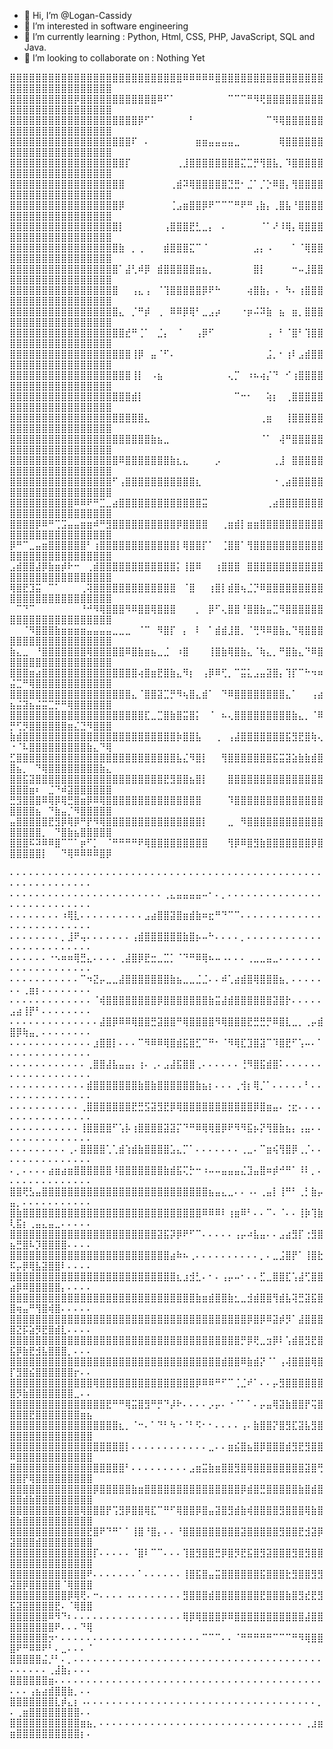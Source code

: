 - 👋 Hi, I’m @Logan-Cassidy
- 👀 I’m interested in software engineering
- 🌱 I’m currently learning : Python, Html, CSS, PHP, JavaScript, SQL and Java.
- 💞️ I’m looking to collaborate on : Nothing Yet

⣿⣿⣿⣿⣿⣿⣿⣿⣿⣿⣿⣿⣿⣿⣿⣿⣿⣿⣿⣿⣿⣿⣿⣿⣿⣿⣿⠿⠿⠿⠿⠿⣿⣿⣿⣿⣿⣿⣿⣿⣿⣿⣿⣿⣿⣿⣿⣿⣿⣿⣿⣿⣿⣿⣿⣿⣿⣿⣿⣿⣿⣿⣿⣿⣿
⣿⣿⣿⣿⣿⣿⣿⣿⣿⣿⡿⣿⣿⣿⣿⣿⣿⣿⣿⣿⣿⣿⣿⠿⠋⠁⠀⠀⠀⠀⠀⠀⠀⠀⠉⠉⠉⠛⠻⢟⣿⣿⣿⣿⣿⣿⣿⣿⣿⣿⣿⣿⣿⣿⣿⣿⣿⣿⣿⣿⣿⣿⣿⣿⣿
⣿⣿⣿⣿⣿⣿⣿⣿⣿⣿⣿⣿⣿⣿⣿⣿⣿⣿⣿⣿⡿⠋⠁⠀⠀⠀⠀⠀⠃⠀⠀⠀⠀⠀⠀⠀⠀⠀⠀⠀⠉⠻⢿⣿⣿⣿⣿⣿⣿⣿⣿⣿⣿⣿⣿⣿⣿⣿⣿⣿⣿⣿⣿⣿⣿
⣿⣿⣿⣿⣿⣿⣿⣿⣿⣿⣿⣿⣿⣿⣿⣿⣿⣿⣿⠏⠀⠄⠀⠀⠀⠀⠀⠀⠀⣶⣶⣤⣤⣤⣤⣀⠀⠀⠀⠀⠀⠀⢿⣿⣿⣿⣿⣿⣿⣿⣿⣿⣿⣿⣿⣿⣿⣿⣿⣿⣿⣿⣿⣿⣿
⣿⣿⣿⣿⣿⣿⣿⣿⣿⣿⣿⣿⣿⣿⣿⣿⣿⣿⡏⠀⠀⠀⠀⠀⠀⠀⢀⣸⣿⣿⣿⣿⣿⣿⣿⣿⣍⣉⡛⢻⣿⣧⡀⠹⣿⣿⣿⣿⣿⣿⣿⣿⣿⣿⣿⣿⣿⣿⣿⣿⣿⣿⣿⣿⣿
⣿⣿⣿⣿⣿⣿⣿⣿⣿⣿⣿⣿⣿⣿⣿⣿⣿⣿⠀⠀⠀⠀⠀⠀⠀⢀⣾⠽⢿⣿⣿⣿⣿⣿⣙⣛⠂⣈⠁⡈⡑⠿⣿⡄⢻⣿⣿⣿⣿⣿⣿⣿⣿⣿⣿⣿⣿⣿⣿⣿⣿⣿⣿⣿⣿
⣿⣿⣿⣿⣿⣿⣿⣿⣿⣿⣿⣿⣿⣿⣿⣿⣿⡿⠀⠀⠀⠀⠀⠀⠀⢈⣠⣶⣿⣿⡿⠟⠉⠉⠉⠛⠟⠛⢠⣷⡄⢀⣿⣧⠘⣿⣿⣿⣿⣿⣿⣿⣿⣿⣿⣿⣿⣿⣿⣿⣿⣿⣿⣿⣿
⣿⣿⣿⣿⣿⣿⣿⣿⣿⣿⣿⣿⣿⣿⣿⣿⣿⡇⠀⠀⠀⠀⠀⠀⢠⣿⣿⣿⣟⣃⣀⡄⠀⠄⠀⠀⠀⠀⠀⠈⠁⠜⠸⢿⡄⢿⣿⣿⣿⣿⣿⣿⣿⣿⣿⣿⣿⣿⣿⣿⣿⣿⣿⣿⣿
⣿⣿⣿⣿⣿⣿⣿⣿⣿⣿⣿⣿⣿⣿⣿⣿⣿⣷⠀⡀⢀⠀⠀⠀⣾⣿⣿⣿⣍⠉⠈⠀⠀⠀⠀⠀⠀⠀⣠⡄⠠⠀⠀⠀⠁⠈⢿⣿⣿⣿⣿⣿⣿⣿⣿⣿⣿⣿⣿⣿⣿⣿⣿⣿⣿
⣿⣿⣿⣿⣿⣿⣿⣿⣿⣿⣿⣿⣿⣿⣿⣿⣿⠁⣼⢃⠾⡿⠀⣾⣿⣿⣿⣿⣿⣶⣦⡀⠀⠀⠀⠀⠀⠀⣿⡇⠀⠀⠀⠀⠒⠤⣸⣿⣿⣿⣿⣿⣿⣿⣿⣿⣿⣿⣿⣿⣿⣿⣿⣿⣿
⣿⣿⣿⣿⣿⣿⣿⣿⣿⣿⣿⣿⣿⣿⣿⣿⣿⠀⠀⢠⣄⢠⠀⠈⢹⣿⣿⣿⣿⣿⡿⠟⠓⠀⠀⠀⠀⢴⣿⣷⡄⠠⠀⠳⠄⢰⣿⣿⣿⣿⣿⣿⣿⣿⣿⣿⣿⣿⣿⣿⣿⣿⣿⣿⣿
⣿⣿⣿⣿⣿⣿⣿⣿⣿⣿⣿⣿⣿⣿⣿⣿⣿⣄⠀⡈⠛⡾⠀⢀⠀⠿⠿⡿⢿⠃⣀⣠⡴⠀⠀⠀⠐⡶⠬⠽⣷⠀⣦⠀⣶⡀⣿⣿⣿⣿⣿⣿⣿⣿⣿⣿⣿⣿⣿⣿⣿⣿⣿⣿⣿
⣿⣿⣿⣿⣿⣿⣿⣿⣿⣿⣿⣿⣿⣿⣿⣿⣿⣿⣞⠛⢈⠁⠀⣈⡄⠀⠈⠀⠀⢠⡿⠋⠀⠀⠀⠀⠀⠀⠀⠀⢠⠀⠃⠈⣿⠃⢹⣿⣿⣿⣿⣿⣿⣿⣿⣿⣿⣿⣿⣿⣿⣿⣿⣿⣿
⣿⣿⣿⣿⣿⣿⣿⣿⣿⣿⣿⣿⣿⣿⣿⣿⣿⣿⣿⢸⡿⠀⣤⠈⠋⠄⠀⠀⠀⠀⠀⠀⠀⠀⠀⠀⠀⠀⠀⠀⣨⡀⠂⢰⠇⣠⣾⣿⣿⣿⣿⣿⣿⣿⣿⣿⣿⣿⣿⣿⣿⣿⣿⣿⣿
⣿⣿⣿⣿⣿⣿⣿⣿⣿⣿⣿⣿⣿⣿⣿⣿⣿⣿⣿⢸⡇⠀⠠⣦⠀⠀⠀⠀⠀⠀⠀⠀⠀⠀⢄⡉⠀⠰⠦⢴⡌⠙⠀⠊⢰⣿⣿⣿⣿⣿⣿⣿⣿⣿⣿⣿⣿⣿⣿⣿⣿⣿⣿⣿⣿
⣿⣿⣿⣿⣿⣿⣿⣿⣿⣿⣿⣿⣿⣿⣿⣿⣿⣿⣿⣾⡇⠀⠀⠀⠀⠀⠀⠀⠀⠀⠀⠀⠀⠀⠀⠉⠒⠂⠀⠀⢵⡆⠀⢀⣿⣿⣿⣿⣿⣿⣿⣿⣿⣿⣿⣿⣿⣿⣿⣿⣿⣿⣿⣿⣿
⣿⣿⣿⣿⣿⣿⣿⣿⣿⣿⣿⣿⣿⣿⣿⣿⣿⣿⣿⣿⣿⣄⠀⠀⠀⠀⠀⠀⠀⠀⠀⠀⠀⠀⠀⠀⠀⠀⠀⢀⣶⠀⠀⢸⣿⣿⣿⣿⣿⣿⣿⣿⣿⣿⣿⣿⣿⣿⣿⣿⣿⣿⣿⣿⣿
⣿⣿⣿⣿⣿⣿⣿⣿⣿⣿⣿⣿⣿⣿⣿⣿⣿⣿⣿⣿⣿⣿⣷⣦⣀⠀⠀⠀⠀⠀⠀⠀⠀⠀⠀⠀⠀⠀⠀⠈⠁⠀⢼⠛⣿⣿⣿⣿⣿⣿⣿⣿⣿⣿⣿⣿⣿⣿⣿⣿⣿⣿⣿⣿⣿
⣿⣿⣿⣿⣿⣿⣿⣿⣿⣿⣿⣿⣿⣿⣿⣿⣿⠿⣿⣿⣿⣿⣿⣿⣿⣷⣆⣄⠀⠀⠀⠀⡠⠀⠀⠀⠀⠀⠀⠀⠀⢀⣸⠀⣿⣿⣿⣿⣿⣿⣿⣿⣿⣿⣿⣿⣿⣿⣿⣿⣿⣿⣿⣿⣿
⣿⣿⣿⣿⣿⣿⣿⣿⣿⣿⣿⣿⣿⣿⣿⣿⠋⢠⣿⣿⣿⣿⣿⣿⣿⣿⣿⣿⣿⣆⠀⠀⠀⠀⠀⠀⠀⠀⠀⠀⠀⠐⢀⣴⣿⣿⣿⣿⣿⣿⣿⣿⣿⣿⣿⣿⣿⣿⣿⣿⣿⣿⣿⣿⣿
⣿⣿⣿⣿⣿⣿⣿⣿⣿⣿⠿⠿⠟⠛⣉⣀⣴⣿⣿⣿⣿⣿⣿⣿⣿⣿⣿⣿⣿⣿⣭⠀⠀⠀⠀⠀⠀⠀⠀⠀⢀⣴⣿⣿⣿⣿⣿⣿⣿⣿⣿⣿⣿⣿⣿⣿⣿⣿⣿⣿⣿⣿⣿⣿⣿
⣿⣿⣿⣿⡿⠿⠛⢉⣩⣤⣤⣶⣶⠾⠛⣻⣿⣿⣿⣿⣿⣿⣿⣿⣿⣿⡿⣿⣿⣿⣿⠀⠀⢀⣶⣾⡇⣶⣶⣿⣿⣿⣿⣿⣿⣿⣿⣿⣿⣿⣿⣿⣿⣿⣿⣿⣿⣿⣿⣿⣿⣿⣿⣿⣿
⡿⠛⠉⣀⣤⣶⣿⣿⣿⣿⣿⣿⠃⢰⣿⣿⣿⣿⣿⣿⣿⣿⣿⣿⣿⣿⡇⢿⣿⣿⡏⠁⠀⢈⣿⣿⠁⢻⣿⣿⣿⣿⣿⣿⣿⣿⣿⣿⣿⣿⣿⣿⣿⣿⣿⣿⣿⣿⣿⣿⣿⣿⣿⣿⣿
⣠⣾⣿⣿⣼⡿⣷⣶⡾⠗⠒⠀⢀⣾⣿⣿⣿⣿⣿⣿⣿⣿⣿⣿⣿⣿⡅⢸⣿⠿⠀⠀⢰⣿⣿⣿⠀⣿⣿⣿⣿⣿⣿⣿⣿⣿⣿⣿⣿⣿⣿⣿⣿⣿⣿⣿⣿⣿⣿⣿⣿⣿⣿⣿⣿
⢿⣿⣟⣹⣭⠀⠉⠁⠀⠀⠀⢀⢽⣿⣿⣿⣿⣿⣿⣿⣿⣿⣿⣿⣿⣿⠀⠈⣿⠀⠀⢰⣿⡇⣾⣿⢦⣈⡙⠿⣿⣿⣿⣿⣿⣿⣿⣿⣿⣿⣿⣿⣿⣿⣿⣿⣿⣿⣿⣿⣿⣿⣿⣿⣿
⠀⠉⠙⠉⠀⠀⠀⠀⠀⠀⠀⠘⠚⠻⢿⣿⣿⣿⠻⠿⣿⣿⢿⣿⣿⣿⠀⠀⠀⡀⠀⡿⠋⢄⣿⣿⠘⣿⣿⣷⣤⣉⠻⣿⣿⣿⣿⣿⣿⣿⣿⣿⣿⣿⣿⣿⣿⣿⣿⣿⣿⣿⣿⣿⣿
⠀⠀⠈⠻⣿⣿⣿⣷⣶⣶⣶⣶⣤⣤⣤⣤⣀⣀⣀⠀⠈⠉⠀⠻⣿⡏⠀⡄⠀⠇⠀⠁⣾⣾⣸⣿⡀⠈⢛⠻⠿⣿⣷⣄⠙⢿⣿⣿⣿⣿⣿⣿⣿⣿⣿⣿⣿⣿⣿⣿⣿⣿⣿⣿⣿
⣷⣄⣀⠀⠘⣿⣿⣿⣿⣿⣿⣿⢿⣿⣿⣿⣿⣿⠿⣿⣷⣶⣦⣀⣈⠀⠰⣿⠀⠀⠀⢸⣿⣷⢿⣿⣷⣄⠈⢷⣄⡀⠛⣿⣷⣄⠙⠿⣿⣿⣿⣿⣿⣿⣿⣿⣿⣿⣿⣿⣿⣿⣿⣿⣿
⣿⣿⣿⣶⣴⣿⣿⣿⣿⣿⣿⣿⣿⣿⣿⣿⣿⣿⣿⣿⢴⣿⣶⣟⣿⣷⣄⠻⡆⠀⢠⡿⠿⢋⡀⠉⣭⣅⣠⣤⣽⣿⡄⢹⡏⠉⠓⠲⠶⣬⣉⠛⢿⣿⣿⣿⣿⣿⣿⣿⣿⣿⣿⣿⣿
⣿⣿⣿⣿⣿⣿⣿⣿⣿⣿⣿⣿⣿⣿⣿⣿⣿⣿⣿⣄⠈⣿⣿⣽⣉⡛⠻⢦⣿⣄⣾⠁⠀⠙⠿⣿⣿⣿⣿⣿⣿⣿⣿⣄⠁⠀⠀⢠⣴⣦⣬⣽⣦⣬⣭⣉⡛⠛⢿⣿⣿⣿⣿⣿⣿
⣿⣿⣿⣿⣿⣿⣿⣿⣿⣿⣿⣿⣿⣿⣿⣿⣿⣿⣿⣿⣿⣏⣀⣉⣿⣷⣿⣭⣿⡅⠀⠈⠀⠦⢄⣿⣿⣿⣿⣿⣿⣿⣿⣿⣷⣄⡀⠈⠿⡛⢋⡻⣿⣿⣿⣿⣿⣿⣶⣌⣙⠻⣿⣿⣿
⣷⣾⣿⣿⣿⣿⣿⣿⣿⣿⣿⣿⣿⣿⣿⣿⣿⣿⣿⣿⣿⣿⣿⣿⣿⣿⡷⣿⣿⣧⠀⠀⢀⠀⢠⣼⣿⣿⣿⣿⣿⣿⣿⣯⣻⣟⣿⢷⢄⠐⠈⠧⣿⣿⣿⣿⣿⣿⣿⣿⣿⣷⣄⠙⢿
⣋⣿⣿⣿⣿⣿⣿⣿⣿⣿⣿⣿⣿⣿⣿⣿⣿⣿⣿⣿⣿⣿⣿⣿⣿⣿⣧⣌⠻⣿⡇⠀⠀⢻⣿⣿⣿⣿⣿⣿⣿⣯⣭⣽⣵⣷⣷⣾⣿⣿⣦⡀⠀⠙⢿⣿⣿⣿⣿⣿⣿⣿⣿⣷⣄
⣿⣿⣯⣽⣿⣿⣿⣿⣿⣿⣿⣿⣿⣿⣿⣿⣿⣿⣿⣿⣿⣿⣿⣿⣟⣻⣿⣿⣦⣿⡇⠀⠀⠀⣿⣿⣿⣿⣿⣿⣿⣿⣿⣿⣿⣿⣿⣿⣿⣿⣿⣿⣶⠆⠀⣈⠙⠾⣽⣿⣿⣿⣿⣿⣿
⣛⣻⣿⣿⣿⠿⢿⡿⢿⣛⣿⣶⡿⠿⢿⣿⣿⣿⣿⣿⣿⣿⣿⣿⣿⣿⣿⣿⣿⣿⠀⠀⠀⠀⠹⣿⣿⣿⣿⣿⣿⣿⣿⣿⣿⣿⣿⣿⣿⣿⣿⣿⣿⣦⠀⠙⣷⣤⡈⠻⣿⣿⣿⣿⣿
⣤⣿⣿⣿⣿⣿⣟⣻⡿⢿⡿⠛⡟⠻⢿⣿⣿⣿⣿⣿⣿⣿⣿⣿⣿⣿⣿⣿⣿⣿⡇⠀⠀⠀⣀⠀⠻⣿⣿⣿⣿⣿⣿⣿⣿⣿⣿⣿⣿⣿⣿⣿⣿⣿⡀⠀⠙⣿⣷⣦⣿⣿⣿⣿⣿
⣿⣿⣿⠯⠽⠿⠿⣿⠉⠉⠁⡶⠋⡁⠀⠈⠛⠛⠛⠛⠟⢿⣿⣿⣿⣿⣿⣿⣿⣿⣿⠀⠀⠀⢻⡿⠿⣿⣻⣷⣿⣿⣿⣿⣿⣿⣿⡿⣿⣿⣿⣿⣿⣿⡇⠀⠀⠙⢿⠿⠿⠿⠿⣿⡿

⠄⠄⠄⠄⠄⠄⠄⠄⠄⠄⠄⠄⠄⠄⠄⠄⠄⠄⠄⠄⠄⠄⠄⠄⠄⠄⠄⠄⠄⠄⠄⠄⠄⠄⠄⠄⠄⠄⠄⠄⠄⠄⠄⠄⠄⠄⠄⠄⠄⠄⠄⠄⠄⠄⠄⠄⠄⠄⠄⠄⠄⠄
⠄⠄⠄⠄⠄⠄⠄⠄⠄⠄⠄⠄⠄⠄⠄⠄⠄⠄⠄⠄⠄⠄⠄⠄⢀⣄⣤⣤⣤⣤⠤⠂⠄⡀⠄⠄⠄⠄⠄⠄⠄⠄⠄⠄⠄⠄⠄⠄⠄⠄⠄⠄⠄⠄⠄⠄⠄⠄⠄⠄⠄⠄
⠄⠄⠄⠄⠄⠄⠄⠄⠰⢿⣇⠄⠄⠄⠄⠄⠄⠄⠄⠄⠄⣠⣴⣿⣿⣽⣿⣶⣾⣷⠶⣖⠛⠙⠉⠉⠄⠄⠄⠄⠄⠄⠄⠄⠄⠄⠄⠄⠄⠄⠄⠄⠄⠄⠄⠄⠄⠄⠄⠄⠄⠄
⠄⠄⠄⠄⠄⠄⠄⠄⡀⣸⠟⢤⠄⠄⠄⠄⠄⠄⠄⢠⣾⣿⣿⣿⣿⣿⣿⣷⣿⡦⠤⠓⠄⠄⠄⠄⡀⠄⠄⠄⠄⠄⠄⠄⠄⠄⠄⠄⠄⠄⠄⠄⠄⠄⠄⠄⠄⠄⠄⠄⠄⠄
⠄⠄⠄⠄⠄⠄⠐⠢⠶⠶⢿⣛⣄⠄⠄⠄⠄⢀⣼⣿⡿⣟⣒⣀⣉⡁⠈⠙⠛⠿⢿⠦⠤⠠⠄⠄⠄⢀⣀⣀⣤⣀⠄⠄⠄⠄⠄⠄⠄⠄⠄⠄⠄⠄⠄⠄⠄⠄⠄⠄⠄⠄
⠄⠄⠄⠄⠄⠄⠄⠄⠄⠄⠄⠉⠲⣝⡤⣀⣀⣼⣿⣿⣿⣿⣿⣿⣿⣷⣦⣀⣀⣈⣈⠄⠄⠾⢁⣴⣾⣿⢿⣿⣿⣿⣦⡀⠄⠄⠄⠄⠄⠄⠄⢀⣶⡆⠄⠄⠄⠄⠄⠄⠄⠄
⠄⠄⠄⠄⠄⠄⠄⠄⠄⠄⠄⠄⠄⠈⢾⣿⣿⣿⣿⣿⣿⣿⣿⡿⣿⣿⣿⣿⣿⣿⣿⣷⣭⣼⣾⣿⣿⣿⣿⣿⣿⣽⣿⡗⠄⠄⠄⠄⠄⣠⣴⢸⡟⠃⠄⠄⠄⠄⠄⠄⠄⠄
⠄⠄⠄⠄⠄⠄⠄⠄⠄⠄⠄⠄⠄⠄⣼⣿⡿⠿⠿⢿⣿⣿⣛⣽⣿⣿⠛⢿⣿⣿⣿⣿⠻⢿⣿⣿⣿⣟⣛⣛⡛⠿⣿⣇⣀⡀⢀⡤⣾⣿⡿⢷⣤⡀⠄⠄⠄⠄⠄⠄⠄⠄
⠄⠄⠄⠄⠄⠄⠄⠄⠄⠄⠄⠄⠄⣰⣿⣿⡇⠄⠄⠄⠉⠻⠿⠿⢿⣿⣾⣯⣿⣋⠉⠛⠂⠈⠻⢿⣏⣹⣿⣽⠉⠹⣿⣟⠋⢡⠤⠄⠁⠄⠄⠄⠄⠄⠄⠄⠄⠄⠄⠄⠄⠄
⠄⠄⠄⠄⠄⠄⠄⠄⠄⠄⠄⠄⢀⣿⣿⣼⣧⣤⣤⡄⢰⠄⢀⠄⣠⣼⣯⣿⣿⢀⠄⠄⠄⠄⠄⠄⢘⠻⣿⣯⣾⣿⠅⠄⠄⠄⠄⠄⠄⠄⠄⠄⠄⠄⠄⠄⠄⠄⠄⠄⠄⠄
⠄⠄⠄⠄⠄⠄⠄⠄⠄⠄⠄⠄⣾⣿⣿⣿⣿⣿⣿⣿⣷⣿⣷⣿⣿⣿⣿⣿⣿⣷⣦⡆⠄⠄⠄⢀⢺⡆⢿⡈⠁⠄⠄⠄⠄⠄⠃⠄⠄⠄⠄⠄⠄⠄⠄⠄⠄⠄⠄⠄⠄⠄
⠄⠄⠄⠄⠄⠄⠄⠄⠄⠄⠄⢀⣿⣿⣿⣿⣿⣿⣿⣟⣛⣫⣽⣻⣟⡿⢿⣿⣿⣿⣿⣿⣿⣿⣿⣿⣿⣿⡿⣿⣶⣤⠄⢐⣖⠄⠄⠄⠄⠄⠄⠄⠄⠄⠄⠄⠄⠄⠄⠄⠄⠄
⠄⠄⠄⠄⠄⠄⠄⠄⠄⠄⠄⢸⣿⣿⣿⣿⠋⢡⡧⢰⣿⣿⣿⣿⣽⣽⡍⠙⠛⠿⢿⢿⣿⡿⠟⠻⠻⣯⡦⡝⢻⣿⣷⣦⡄⢠⣤⠄⠄⠄⠄⠄⠄⠄⠄⠄⠄⠄⠄⠄⠄⠄
⠄⠄⠄⠄⠄⠄⠄⠄⠄⢀⠄⣿⣿⣿⣿⢁⢁⣾⢱⣾⣷⣿⣿⣿⣿⣡⣄⡉⠁⠄⠄⠄⠄⠄⠄⠄⢀⣀⠄⠉⣶⢮⢻⣿⡿⢀⡈⠄⠄⠄⠄⠄⠄⠄⠄⠄⠄⠄⠄⠄⠄⠄
⠄⡀⠄⠄⠄⠄⣴⣶⣴⣶⣿⣿⣿⣿⣿⣿⠸⣿⣿⣿⣿⣿⣿⣿⣷⣾⣯⢍⡓⠒⠰⠤⠤⣤⣤⣤⣌⣹⣤⣿⠶⡾⠚⠛⠁⠸⠇⡀⠄⠄⠄⠄⠄⠄⠄⠄⠄⠄⠄⠄⠄⠄
⣿⣿⢟⣣⣤⣿⣿⣿⣿⣿⣿⣿⣿⣿⣿⣿⣿⣿⣿⣿⣿⣿⣿⣿⣿⣿⣿⣿⣿⣿⣿⣦⣤⣄⣀⠄⠄⠠⠄⢀⣤⡇⢸⠛⠃⢀⡃⣷⡤⣤⡀⠄⠄⠄⠄⠄⠄⠄⠄⠄⠄⠄
⣿⣷⣿⣿⣿⣿⣿⣿⣿⣿⣿⣿⣿⣿⣿⣿⣿⣿⣿⣿⣿⣿⣿⣿⣿⣿⣿⣿⣿⣿⠿⠿⠿⠇⢰⣶⠿⠃⠄⠄⠉⠄⠈⠄⠄⢸⡷⢹⣷⢇⣯⡆⢀⣤⣄⣤⣀⠄⠄⠄⠄⠄
⣿⣿⣿⣿⣿⣿⣿⣿⣿⣿⣿⣿⣿⣿⣿⣿⣿⣿⣿⣿⣿⣿⣿⣽⣯⡽⡿⠟⠋⠉⠄⠄⠄⠄⠄⢠⡤⠴⣧⣤⠄⠄⣠⣴⣻⡏⢐⣻⣿⣦⣛⣿⠧⡹⣿⣿⣿⣿⠄⠄⠄⠄
⣿⣿⣿⣿⣿⣿⣿⣿⣿⣿⣿⣿⣿⣿⣿⣿⣿⣿⣿⣿⣿⣿⣿⣿⣿⣴⠷⠦⢀⠄⠄⠄⠄⠄⠄⠄⠄⠄⠄⡀⠄⣀⣨⣿⡟⠁⢸⣿⣗⠯⡤⡿⢿⣧⣽⣿⣿⠇⠄⠄⠄⠄
⣿⣿⣿⣿⣿⣿⣿⣿⣿⣿⣿⣿⣿⣿⣿⣿⣿⣿⣿⣿⣿⣿⣿⣿⣿⣿⣆⣰⣺⣃⠄⠂⠄⢠⡤⠤⠂⠄⠄⣋⣀⣿⣿⣏⢡⣼⢋⣿⣿⣴⡿⠿⣿⣿⣿⣿⣿⡄⠄⠄⠄⠄
⣿⣿⣿⣿⣿⣿⣿⣿⣿⣿⣿⣿⣿⣿⣿⣿⣿⣿⣿⣿⣿⣿⣿⣿⣿⣿⣿⣿⣿⣷⣶⣾⣿⣿⣷⣂⣀⣺⣾⣿⣿⢻⣾⣧⢽⣛⣽⣯⣿⣿⢶⣤⠛⢻⣿⢾⣿⠄⠄⠄⠄⠄
⣿⣿⣿⣿⣿⣿⣿⣿⣿⣿⣿⣿⣿⣿⣿⣿⣿⣿⣿⣿⣿⣿⣿⣿⣿⣿⣿⣿⣿⣿⣿⣿⣿⣿⣿⣿⣿⡿⣿⡿⠿⣽⡾⡻⠁⣼⣿⣿⣿⣿⣝⡯⣵⡻⣟⣿⣾⣇⠄⠄⠄⠄
⣿⣿⣿⣿⣿⣿⣿⣿⣿⣿⣿⣿⣿⣿⣿⣿⣿⣿⣿⣿⣿⣿⣿⣿⣿⣿⣿⣿⣿⣿⣿⣿⣿⣿⣿⣿⡛⡿⢟⣀⣲⡿⠇⢡⣾⣿⣻⣟⣿⣯⡿⣷⣟⣺⣧⣿⣿⣿⡀⠄⠄⠄
⣿⣿⣿⣿⣿⣿⣿⣿⣿⣿⣿⣿⣿⣿⣿⣿⣿⣿⣿⣿⣿⣿⣿⣿⣿⣿⣿⣿⣿⣿⣿⣿⣿⣾⣿⣿⠿⣷⣾⡝⠈⠁⢠⢼⣿⣿⣿⢿⣿⡏⣻⣿⣮⣿⣿⣿⣿⣿⣿⡖⠄⠄
⣿⣿⣿⣿⣿⣿⣿⣿⣿⣿⣿⣿⣿⢿⣿⣿⣿⣿⣿⣿⣿⣿⣿⣿⣿⣿⣿⣿⣿⡿⠿⠿⠛⠋⠉⢈⣈⠞⠁⠄⠄⡤⣻⣿⣿⣿⣿⣿⣿⣿⡻⣷⣿⣿⣿⣿⣿⣿⣿⣀⠄⠄
⣿⣿⣿⣿⣿⣿⣿⣿⣿⣿⣿⣿⣿⣿⣿⣟⠛⠛⢿⣭⣿⣻⠛⡛⠙⡼⠗⠄⠄⠄⠄⡠⡤⠄⠐⠈⠁⠁⠄⡤⣤⢿⣽⣷⣿⣿⡟⢭⣿⣿⣿⣿⣟⣿⣿⣿⣿⣿⣿⣿⣶⣦
⣿⣿⣿⣿⣿⣿⣿⣿⣿⣿⣿⣿⣿⣿⣿⣿⣿⣆⡀⠈⠒⠄⠁⠙⠃⠳⠐⠈⠃⠫⠂⠂⠄⠄⠄⠄⢠⠄⣷⣿⣿⡝⣿⣻⣏⣽⣧⣻⣿⣿⣿⣿⣿⣿⣿⣿⣿⣿⣿⣿⣿⣿
⣿⣿⣿⣿⣿⣿⣿⣿⣿⣿⣿⣿⣿⣿⣿⣿⣿⣿⡇⠄⠄⠄⠄⠄⠄⠄⠄⠄⠄⠄⠄⣀⠄⠄⣶⣮⣿⣦⣿⡿⣿⣿⣿⣾⣻⣟⣻⣿⣿⠿⣿⣿⣿⣿⣿⣿⣿⣿⣿⣿⣿⣿
⣿⣿⣿⣿⣿⣿⣿⣿⣿⣿⣿⣿⣿⣿⣿⣿⣿⣿⠃⠄⠄⠄⠄⠄⠄⠄⠄⠄⣠⣶⣭⣷⣶⣿⣿⣻⣿⢿⣿⣿⣿⣿⣿⣿⣿⣿⣽⣿⢛⣿⣿⡟⢿⣿⣿⣿⣿⣿⣿⣿⣿⣿
⣿⣿⣿⣿⣿⣿⣿⣿⣿⣿⣿⣿⣿⡿⣿⣿⣿⣿⣿⣷⣶⣿⣿⣿⣿⣿⣿⣿⣿⣿⣿⣿⣿⣿⣿⣿⡿⣾⣿⣛⣿⣿⣿⣿⣿⣷⣿⣾⣿⣿⣿⣾⣷⣿⣿⣿⣿⣿⣿⣿⣿⣿
⣿⣿⣿⣿⣿⣿⣿⣿⣿⣿⣿⢿⣿⣿⣿⡟⢩⣻⡿⣿⣿⢿⣏⠉⠛⠋⢿⣿⣿⡿⣿⣤⣽⣿⣻⣾⣷⢾⣿⣿⣿⣿⣻⣿⣿⣿⢿⣷⣿⣿⣷⣿⣿⣿⣿⣿⣿⣿⣿⣿⣿⣿
⣿⣿⣿⣿⣿⣿⣿⣿⣿⣿⣿⣿⣟⣿⠟⠙⠛⠁⠁⢸⣿⠘⣿⡄⠄⠄⠘⣿⣿⣿⣿⣿⣿⣿⣿⣿⣽⣿⣿⣿⣿⣿⣻⣿⣿⣟⣺⣽⡿⣽⣿⣿⣿⣾⣿⣿⣿⣿⣿⣿⣿⣿
⣿⣿⣿⣿⣿⣿⣿⣿⣿⣿⣿⣿⣿⡏⠄⠄⠄⠄⠄⠈⣿⠇⠉⠉⠄⠄⠄⢹⣿⣻⣿⣿⣛⡿⣿⡻⣟⣯⣿⣻⣽⣿⣿⣿⣻⣿⣻⣿⣿⣿⣿⣿⣿⣿⣿⣿⣿⣿⣿⣿⣿⣿
⣿⣿⣿⣿⣿⣿⣿⣿⣿⣿⣿⣿⠟⠄⠄⠄⠄⠄⠄⠄⠁⠄⠄⠄⠄⠄⠄⢸⣿⣯⣿⣤⣭⣿⣿⣿⣿⣿⣿⣯⣿⣿⣿⣗⣻⣿⣿⣻⣻⣽⣿⡿⣿⣿⣿⣿⣿⠈⢿⣿⣿⣿
⣿⣿⣿⣿⣿⣿⣿⣿⣿⡿⢿⢟⠄⠒⠄⠄⠄⠄⠠⠄⠄⠄⠄⠄⠄⠄⠄⣻⣿⣿⣿⣾⣿⣿⣿⣿⣿⣿⣿⣟⣿⣿⣿⣷⣿⣻⣞⣟⣻⣯⣽⣿⣿⣿⣿⣿⣟⠄⠈⢿⣿⣿
⣿⣿⣿⣿⣿⣿⠿⠻⠙⠆⠄⠄⠄⠄⠄⠄⠄⠄⠄⠄⠄⠄⠄⠄⠄⠄⠄⢿⡿⢿⣿⣿⣿⡿⠿⣿⣿⣿⣿⣿⣿⣿⣿⣿⣿⣿⣼⣿⣿⣿⣿⣿⣿⣿⣿⣿⠟⠄⠄⠄⠙⢿
⣿⣿⣿⣿⣿⣿⡲⠂⠄⠄⠄⠄⠄⠄⠄⠄⠄⠄⠄⠄⠄⠄⠄⠄⠄⠄⠄⠄⠄⠄⠉⠉⠉⠄⠄⠈⠛⠛⠛⠛⠛⠉⠉⠉⠛⠻⢿⣿⣿⣿⠟⠛⠿⠿⠟⠃⠄⣀⠄⠄⠄⠈
⣿⣿⣿⣿⣿⣬⡘⠃⠄⡀⠄⠄⠄⠄⠄⠄⠄⠄⠄⠄⠄⠄⠄⠄⠄⠄⠄⠄⠄⠄⠄⠄⠄⠄⠄⠄⠄⠄⠄⠄⠄⠄⠄⠄⠄⠄⠄⠄⠄⠄⠄⠄⠄⠄⠄⢀⣼⣷⡄⠄⠄⠄
⣿⣿⣿⣿⣿⣿⣶⠄⠄⠄⠄⠄⠄⠄⠄⠄⠄⠄⠄⠄⠄⠄⠄⠄⠄⠄⠄⠄⠄⠄⠄⠄⠄⠄⠄⠄⠄⠄⠄⠄⠄⠄⠄⠄⠄⠄⠄⠄⠄⠄⠄⠄⢠⣦⣴⣾⣿⣿⣷⡀⠄⠄
⣿⣿⣿⣿⣿⣿⣿⣇⡾⣄⡆⠠⠄⠄⠄⠄⠄⠄⠄⠄⠄⠄⠄⠄⠄⠄⠄⠄⠄⠄⠄⠄⠄⠄⠄⠄⠄⠄⠄⠄⠄⠄⠄⠄⠄⠄⠄⠄⡀⠄⢀⣶⣿⣿⣿⣿⣿⣿⣿⣿⠄⠄
⣿⣿⣿⣿⣿⣿⣿⣿⣿⣿⣿⣶⣦⡀⠄⠄⠄⠄⠄⠄⠄⠄⠄⠄⠄⠄⠄⠄⠄⠄⠄⠄⠄⠄⠄⠄⠄⠄⠄⠄⠄⠄⠄⠄⠄⠄⢀⣰⣶⣶⣿⣿⣿⣿⣿⣿⣿⣿⣿⣿⡆⠄


<!---
Logan-Cassidy/Logan-Cassidy is a ✨ special ✨ repository because its `README.md` (this file) appears on your GitHub profile.
You can click the Preview link to take a look at your changes.
--->

